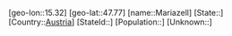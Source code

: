 ﻿---
location: [47.77,15.32]
type: City
tags:
- geo/City


SpocWebEntityId: 32285
isDeleted: false
confidential: public

---
[geo-lon::15.32]
[geo-lat::47.77]
[name::Mariazell]
[State::]
[Country::[Austria](geo/Continent/Europe/Austria.md)]
[StateId::]
[Population::]
[Unknown::]

